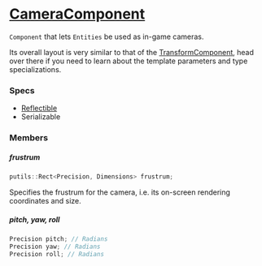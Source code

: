 # [CameraComponent](CameraComponent.hpp)

`Component` that lets `Entities` be used as in-game cameras.

Its overall layout is very similar to that of the [TransformComponent](TransformComponent.md), head over there if you need to learn about the template parameters and type specializations.

### Specs

* [Reflectible](https://github.com/phiste/putils/blob/master/reflection/Reflectible.md)
* Serializable

### Members

##### frustrum

```cpp
putils::Rect<Precision, Dimensions> frustrum;
```

Specifies the frustrum for the camera, i.e. its on-screen rendering coordinates and size.

##### pitch, yaw, roll

```cpp
Precision pitch; // Radians
Precision yaw; // Radians
Precision roll; // Radians
```
